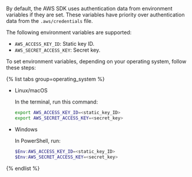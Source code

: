 By default, the AWS SDK uses authentication data from environment variables if they are set. These variables have priority over authentication data from the `.aws/credentials` file.

The following environment variables are supported:

* `AWS_ACCESS_KEY_ID`: Static key ID.
* `AWS_SECRET_ACCESS_KEY`: Secret key.

To set environment variables, depending on your operating system, follow these steps:

{% list tabs group=operating_system %}

- Linux/macOS

    In the terminal, run this command:

    ```bash
    export AWS_ACCESS_KEY_ID=<static_key_ID>
    export AWS_SECRET_ACCESS_KEY=<secret_key>
    ```

- Windows

    In PowerShell, run:

    ```powershell
    $Env:AWS_ACCESS_KEY_ID=<static_key_ID>
    $Env:AWS_SECRET_ACCESS_KEY=<secret_key>
    ```

{% endlist %}
